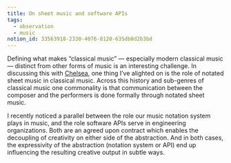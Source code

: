 ```yaml
---
title: On sheet music and software APIs
tags:
  - observation
  - music
notion_id: 33563918-2330-4076-8120-635db8d2b3bd
---
```

Defining what makes “classical music” — especially modern classical music — distinct from other forms of music is an interesting challenge. In discussing this with [Chelsea](https://www.chelseahollow.com/), one thing I’ve alighted on is the role of notated sheet music in classical music. Across this history and sub-genres of classical music one commonality is that communication between the composer and the performers is done formally through notated sheet music.

I recently noticed a parallel between the role our music notation system plays in music, and the role software APIs serve in engineering organizations. Both are an agreed upon contract which enables the decoupling of creativity on either side of the abstraction. And in both cases, the expressivity of the abstraction (notation system or API) end up influencing the resulting creative output in subtle ways.
